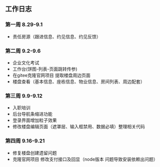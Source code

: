 ## 工作日志
### 第一周 8.29-9.1
- 责任房源（跟进信息、约见信息、约见反馈）
### 第二周 9.2-9.6
- 企业文化考试
- 工作台(饼图-列表-页面跳转传参)
- 在gitee克隆官网项目 提取楼盘周边页面 
- 楼盘查看（基本信息、座栋信息、物业信息、房间列表、周边配套）
### 第三周 9.9-9.12
- 入职培训 
- 后台导航条缩进功能
- 登录界面增加粒子效果
- 修改楼盘编辑页面（遮罩层、输入框禁用、数据必填）整理相关代码
### 第四周 9.16-9.21
- 修复楼盘创建遗留问题
- 克隆官网项目 修改支付接口及回显（node版本 问题导致安装依赖出问题）
